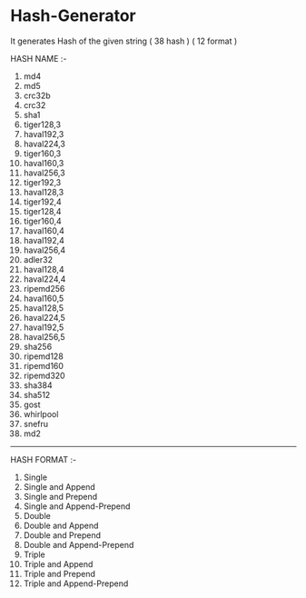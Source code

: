 # Hash-Generator
It generates Hash of the given string ( 38 hash ) ( 12 format )


   HASH NAME :-                                               


   1.  md4                                                            
   2.  md5                                                          
   3.  crc32b                                                       
   4.  crc32                                                        
   5.  sha1                                                         
   6.  tiger128,3                                                  
   7.  haval192,3                                                   
   8.  haval224,3                                                   
   9.  tiger160,3                                                   
  10.  haval160,3                                                  
  11.  haval256,3                                                  
  12.  tiger192,3                                                  
  13.  haval128,3                    
  14.  tiger192,4                    
  15.  tiger128,4                    
  16.  tiger160,4                    
  17.  haval160,4                    
  18.  haval192,4                    
  19.  haval256,4                    
  20.  adler32                       
  21.  haval128,4                    
  22.  haval224,4                    
  23.  ripemd256                     
  24.  haval160,5                    
  25.  haval128,5                   
  26.  haval224,5                    
  27.  haval192,5                    
  28.  haval256,5                    
  29.  sha256                        
  30.  ripemd128                    
  31.  ripemd160                    
  32.  ripemd320                     
  33.  sha384                        
  34.  sha512                        
  35.  gost                         
  36.  whirlpool               
  37.  snefru                        
  38.  md2     
  ---------------------------------------------------------------------------------------------------
  
  
  HASH FORMAT :-
  
   1. Single  
   2. Single and Append
   3. Single and Prepend
   4. Single and Append-Prepend
   5. Double
   6. Double and Append
   7. Double and Prepend
   8. Double and Append-Prepend
   9. Triple
  10. Triple and Append
  11. Triple and Prepend
  12. Triple and Append-Prepend
  
